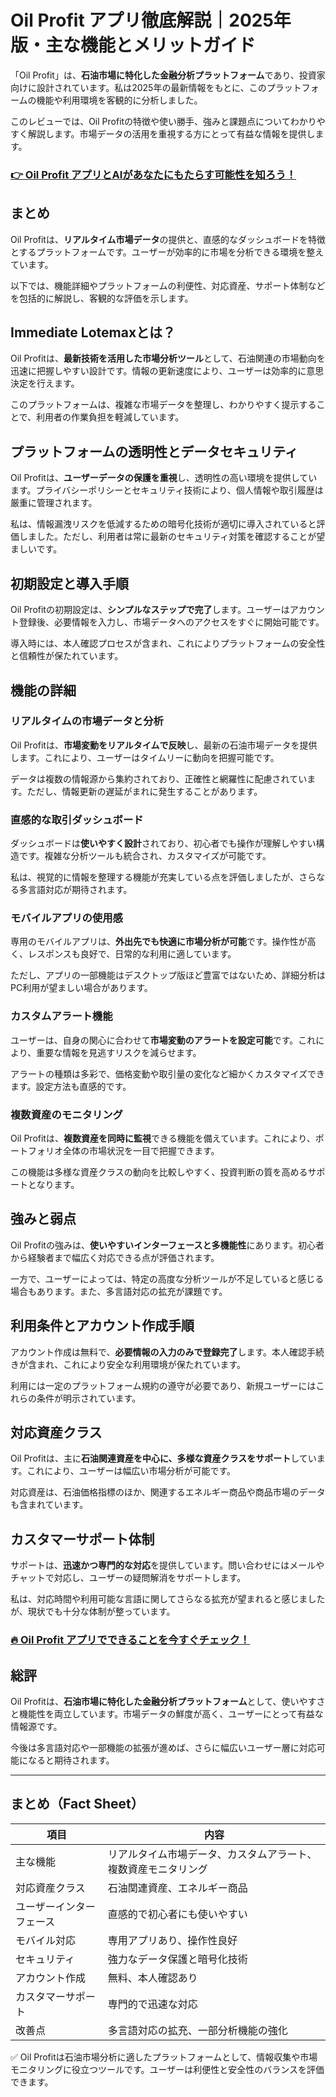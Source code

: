 # Oil Profit アプリ徹底解説｜2025年版・主な機能とメリットガイド
 

「Oil Profit」は、**石油市場に特化した金融分析プラットフォーム**であり、投資家向けに設計されています。私は2025年の最新情報をもとに、このプラットフォームの機能や利用環境を客観的に分析しました。

このレビューでは、Oil Profitの特徴や使い勝手、強みと課題点についてわかりやすく解説します。市場データの活用を重視する方にとって有益な情報を提供します。

### [👉  Oil Profit アプリとAIがあなたにもたらす可能性を知ろう！](https://tinyurl.com/266z7sht)
## まとめ

Oil Profitは、**リアルタイム市場データ**の提供と、直感的なダッシュボードを特徴とするプラットフォームです。ユーザーが効率的に市場を分析できる環境を整えています。

以下では、機能詳細やプラットフォームの利便性、対応資産、サポート体制などを包括的に解説し、客観的な評価を示します。

## Immediate Lotemaxとは？

Oil Profitは、**最新技術を活用した市場分析ツール**として、石油関連の市場動向を迅速に把握しやすい設計です。情報の更新速度により、ユーザーは効率的に意思決定を行えます。

このプラットフォームは、複雑な市場データを整理し、わかりやすく提示することで、利用者の作業負担を軽減しています。

## プラットフォームの透明性とデータセキュリティ

Oil Profitは、**ユーザーデータの保護を重視**し、透明性の高い環境を提供しています。プライバシーポリシーとセキュリティ技術により、個人情報や取引履歴は厳重に管理されます。

私は、情報漏洩リスクを低減するための暗号化技術が適切に導入されていると評価しました。ただし、利用者は常に最新のセキュリティ対策を確認することが望ましいです。

## 初期設定と導入手順

Oil Profitの初期設定は、**シンプルなステップで完了**します。ユーザーはアカウント登録後、必要情報を入力し、市場データへのアクセスをすぐに開始可能です。

導入時には、本人確認プロセスが含まれ、これによりプラットフォームの安全性と信頼性が保たれています。

## 機能の詳細

### リアルタイムの市場データと分析

Oil Profitは、**市場変動をリアルタイムで反映**し、最新の石油市場データを提供します。これにより、ユーザーはタイムリーに動向を把握可能です。

データは複数の情報源から集約されており、正確性と網羅性に配慮されています。ただし、情報更新の遅延がまれに発生することがあります。

### 直感的な取引ダッシュボード

ダッシュボードは**使いやすく設計**されており、初心者でも操作が理解しやすい構造です。複雑な分析ツールも統合され、カスタマイズが可能です。

私は、視覚的に情報を整理する機能が充実している点を評価しましたが、さらなる多言語対応が期待されます。

### モバイルアプリの使用感

専用のモバイルアプリは、**外出先でも快適に市場分析が可能**です。操作性が高く、レスポンスも良好で、日常的な利用に適しています。

ただし、アプリの一部機能はデスクトップ版ほど豊富ではないため、詳細分析はPC利用が望ましい場合があります。

### カスタムアラート機能

ユーザーは、自身の関心に合わせて**市場変動のアラートを設定可能**です。これにより、重要な情報を見逃すリスクを減らせます。

アラートの種類は多彩で、価格変動や取引量の変化など細かくカスタマイズできます。設定方法も直感的です。

### 複数資産のモニタリング

Oil Profitは、**複数資産を同時に監視**できる機能を備えています。これにより、ポートフォリオ全体の市場状況を一目で把握できます。

この機能は多様な資産クラスの動向を比較しやすく、投資判断の質を高めるサポートとなります。

## 強みと弱点

Oil Profitの強みは、**使いやすいインターフェースと多機能性**にあります。初心者から経験者まで幅広く対応できる点が評価されます。

一方で、ユーザーによっては、特定の高度な分析ツールが不足していると感じる場合もあります。また、多言語対応の拡充が課題です。

## 利用条件とアカウント作成手順

アカウント作成は無料で、**必要情報の入力のみで登録完了**します。本人確認手続きが含まれ、これにより安全な利用環境が保たれています。

利用には一定のプラットフォーム規約の遵守が必要であり、新規ユーザーにはこれらの条件が明示されています。

## 対応資産クラス

Oil Profitは、主に**石油関連資産を中心に、多様な資産クラスをサポート**しています。これにより、ユーザーは幅広い市場分析が可能です。

対応資産は、石油価格指標のほか、関連するエネルギー商品や商品市場のデータも含まれています。

## カスタマーサポート体制

サポートは、**迅速かつ専門的な対応**を提供しています。問い合わせにはメールやチャットで対応し、ユーザーの疑問解消をサポートします。

私は、対応時間や利用可能な言語に関してさらなる拡充が望まれると感じましたが、現状でも十分な体制が整っています。

### [🔥 Oil Profit アプリでできることを今すぐチェック！](https://tinyurl.com/266z7sht)
## 総評

Oil Profitは、**石油市場に特化した金融分析プラットフォーム**として、使いやすさと機能性を両立しています。市場データの鮮度が高く、ユーザーにとって有益な情報源です。

今後は多言語対応や一部機能の拡張が進めば、さらに幅広いユーザー層に対応可能になると期待されます。

---

## まとめ（Fact Sheet）

| 項目                   | 内容                                   |
|------------------------|--------------------------------------|
| 主な機能               | リアルタイム市場データ、カスタムアラート、複数資産モニタリング |
| 対応資産クラス         | 石油関連資産、エネルギー商品        |
| ユーザーインターフェース | 直感的で初心者にも使いやすい        |
| モバイル対応           | 専用アプリあり、操作性良好           |
| セキュリティ           | 強力なデータ保護と暗号化技術         |
| アカウント作成         | 無料、本人確認あり                     |
| カスタマーサポート     | 専門的で迅速な対応                    |
| 改善点                 | 多言語対応の拡充、一部分析機能の強化 |

✅ Oil Profitは石油市場分析に適したプラットフォームとして、情報収集や市場モニタリングに役立つツールです。ユーザーは利便性と安全性のバランスを評価できます。